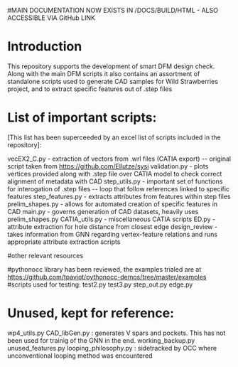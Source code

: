 
#MAIN DOCUMENTATION NOW EXISTS IN /DOCS/BUILD/HTML - ALSO ACCESSIBLE VIA GitHub LINK


# Introduction 
This repository supports the development of smart DFM design check. Along with the main DFM scripts it also
contains an assortment of standalone scripts used to generate CAD samples for Wild Strawberries project, 
and to extract specific features out of .step files 

# List of important scripts:
[This list has been superceeded by an excel list of scripts included in the repository]:

vecEX2_C.py - extraction of vectors from .wrl files (CATIA export) -- original script taken from https://github.com/Ellutze/sysi
validation.py - plots vertices provided along with .step file over CATIA model to check correct alignment of metadata with CAD
step_utils.py - important set of functions for interogation of .step files -- loop that follow references linked to specific features
step_features.py - extracts attributes from features within step files
prelim_shapes.py - allows for automated creation of specific features in CAD
main.py - governs generation of CAD datasets, heavily uses prelim_shapes.py 
CATIA_utils.py - miscellaneous CATIA scripts
ED.py - attribute extraction for hole distance from closest edge
design_review - takes information from GNN regarding vertex-feature relations and runs appropriate attribute extraction scripts


#other relevant resources

#pythonocc library has been reviewed, the examples trialed are at https://github.com/tpaviot/pythonocc-demos/tree/master/examples
#scripts used for testing:
test2.py
test3.py
step_out.py
edge.py


# Unused, kept for reference:
wp4_utils.py
CAD_libGen.py : generates V spars and pockets. This has not been used for trainig of the GNN in the end.
working_backup.py
unused_features.py
looping_philosophy.py : sidetracked by OCC where unconventional looping method was encountered 


